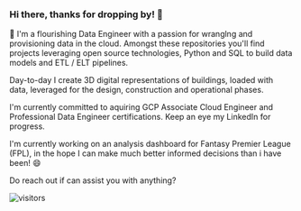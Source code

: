 ### Hi there, thanks for dropping by! 👋

🌱 I'm a flourishing Data Engineer with a passion for wranglng and provisioning data in the cloud.
Amongst these repositories you'll find projects leveraging open source technologies, Python and SQL to build data models and ETL / ELT pipelines.

Day-to-day I create 3D digital representations of buildings, loaded with data, leveraged for the design, construction and operational phases.

I'm currently committed to aquiring GCP Associate Cloud Engineer and Professional Data Engineer certifications. Keep an eye my LinkedIn for progress.

I'm currently working on an analysis dashboard for Fantasy Premier League (FPL), in the hope I can make much better informed decisions than i have been! 😄

Do reach out if can assist you with anything?


![visitors](https://visitor-badge.glitch.me/badge?page_id=mrbena.mrbena&left_color=green&right_color=red)

<!--
**MrBenA/mrbena** is a ✨ _special_ ✨ repository because its `README.md` (this file) appears on your GitHub profile.

Here are some ideas to get you started:

- 🔭 I’m currently working on ...
- 🌱 I’m currently learning ...
- 👯 I’m looking to collaborate on ...
- 🤔 I’m looking for help with ...
- 💬 Ask me about ...
- 📫 How to reach me: ...
- 😄 Pronouns: ...
- ⚡ Fun fact: ...
-->

